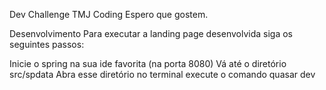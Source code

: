 Dev Challenge
TMJ Coding
Espero que gostem.

Desenvolvimento
Para executar a landing page desenvolvida siga os seguintes passos:

Inicie o spring na sua ide favorita (na porta 8080)
Vá até o diretório src/spdata
Abra esse diretório no terminal
execute o comando quasar dev
